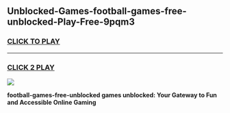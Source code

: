 
## Unblocked-Games-football-games-free-unblocked-Play-Free-9pqm3
<h3>
<a href="https://premium76.site?title=football-games-free-unblocked&ref=18A1">CLICK TO PLAY</a></h3>
<hr>

<h3>
<a href="https://premium76.site?title=football-games-free-unblocked&ref=18A1">CLICK 2 PLAY</a>
  
</h3>

<a href="https://premium76.site?title=football-games-free-unblocked&ref=18A1"><img src="https://clearcache.store/games.png"></a>


**football-games-free-unblocked games unblocked: Your Gateway to Fun and Accessible Online Gaming**
